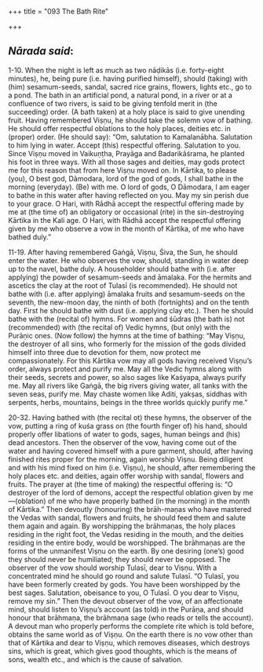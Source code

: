 +++
title = "093 The Bath Rite"

+++
 

## *Nārada said*:

1-10. When the night is left as much as two nāḍikās (i.e. forty-eight minutes), he, being pure (i.e. having purified himself), should (taking) with (him) sesamum-seeds, sandal, sacred rice grains, flowers, lights etc., go to a pond. The bath in an artificial pond, a natural pond, in a river or at a confluence of two rivers, is said to be giving tenfold merit in (the succeeding) order. (A bath taken) at a holy place is said to give unending fruit. Having remembered Viṣṇu, he should take the solemn vow of bathing. He should offer respectful oblations to the holy places, deities etc. in (proper) order. (He should say): “Om, salutation to Kamalanābha. Salutation to him lying in water. Accept (this) respectful offering. Salutation to you. Since Viṣṇu moved in Vaikuṇṭha, Prayāga and Badarikāśrama, he planted his foot in three ways. With all those sages and deities, may gods protect me for this reason that from here Viṣṇu moved on. In Kārtika, to please (you), O best god, Dāmodara, lord of the god of gods, I shall bathe in the morning (everyday). (Be) with me. O lord of gods, O Dāmodara, I am eager to bathe in this water after having reflected on you. May my sin perish due to your grace. O Hari, with Rādhā accept the respectful offering made by me at (the time of) an obligatory or occasional (rite) in the sin-destroying Kārtika in the Kali age. O Hari, with Rādhā accept the respectful offering given by me who observe a vow in the month of Kārtika, of me who have bathed duly.”

11-19. After having remembered Gaṅgā, Viṣṇu, Śiva, the Sun, he should enter the water. He who observes the vow, should, standing in water deep up to the navel, bathe duly. A householder should bathe with (i.e. after applying) the powder of sesamum-seeds and āmalaka. For the hermits and ascetics the clay at the root of Tulasī (is recommended). He should not bathe with (i.e. after applying) āmalaka fruits and sesamum-seeds on the seventh, the new-moon day, the ninth of both (fortnights) and on the tenth day. First he should bathe with dust (i.e. applying clay etc.). Then he should bathe with the (recital of) hymns. For women and śūdras (the bath is) not (recommended) with (the recital of) Vedic hymns, (but only) with the Purāṇic ones. (Now follow) the hymns at the time of bathing: “May Viṣṇu, the destroyer of all sins, who formerly for the mission of the gods divided himself into three due to devotion for them, now protect me compassionately. For this Kārtika vow may all gods having received Viṣṇu’s order, always protect and purify me. May all the Vedic hymns along with their seeds, secrets and power, so also sages like Kaśyapa, always purify me. May all rivers like Gaṅgā, the big rivers giving water, all tanks with the seven seas, purify me. May chaste women like Aditi, yakṣas, siddhas with serpents, herbs, mountains, beings in the three worlds quickly purify me.”

20-32. Having bathed with (the recital ot) these hymns, the observer of the vow, putting a ring of kuśa grass on (the fourth finger of) his hand, should properly offer libations of water to gods, sages, human beings and (his) dead ancestors. Then the observer of the vow, having come out of the water and having covered himself with a pure garment, should, after having finished rites proper for the morning, again worship Viṣṇu. Being diligent and with his mind fixed on him (i.e. Viṣṇu), he should, after remembering the holy places etc. and deities, again offer worship with sandal, flowers and fruits. The prayer at (the time of making) the respectful offering is: “O destroyer of the lord of demons, accept the respectful oblation given by me—(oblation) of me who have properly bathed (in the morning) in the month of Kārtika.” Then devoutly (honouring) the brāh-maṇas who have mastered the Vedas with sandal, flowers and fruits, he should feed them and salute them again and again. By worshipping the brāhmaṇas, the holy places residing in the right foot, the Vedas residing in the mouth, and the deities residing in the entire body, would be worshipped. The brāhmaṇas are the forms of the unmanifest Viṣṇu on the earth. By one desiring (one’s) good they should never be humiliated; they should never be opposed. The observer of the vow should worship Tulasī, dear to Viṣṇu. With a concentrated mind he should go round and salute Tulasī. “O Tulasī, you have been formerly created by gods. You have been worshipped by the best sages. Salutation, obeisance to you, O Tulasī. O you dear to Viṣṇu, remove my sin.” Then the devout observer of the vow, of an affectionate mind, should listen to Viṣṇu’s account (as told) in the Purāṇa, and should honour that brāhmaṇa, the brāhmaṇa sage (who reads or tells the account). A devout man who properly performs the complete rite which is told before, obtains the same world as of Viṣṇu. On the earth there is no vow other than that of Kārtika and dear to Viṣṇu, which removes diseases, which destroys sins, which is great, which gives good thoughts, which is the means of sons, wealth etc., and which is the cause of salvation.


